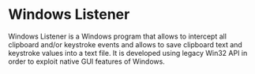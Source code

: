 # Windows Listener
Windows Listener is a Windows program that allows to intercept all clipboard and/or keystroke events and allows to save clipboard text and keystroke values into a text file. It is developed using legacy Win32 API in order to exploit native GUI features of Windows.
